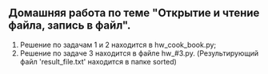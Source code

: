 ## Домашняя работа по теме "Открытие и чтение файла, запись в файл".
1. Решение по задачам 1 и 2 находится в hw_cook_book.py;
2. Решение по задаче 3 находится в файле hw_#3.py. (Результирующий файл 'result_file.txt' находится в папке sorted)